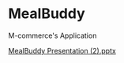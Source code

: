 # MealBuddy
M-commerce's Application 


[MealBuddy Presentation (2).pptx](https://github.com/user-attachments/files/19127168/MealBuddy.Presentation.2.pptx)
